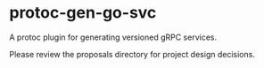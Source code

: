# protoc-gen-go-svc

A protoc plugin for generating versioned gRPC services.

Please review the proposals directory for project design decisions.
